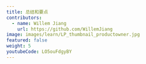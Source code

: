 ```yaml
---
title: 总结和要点
contributors:
  - name: Willem Jiang
    url: https://github.com/WillemJiang
image: images/learn/LP_thumbnail_productowner.jpg
featured: false
weight: 5
youtubeCode: LO5ouFdgyBY
---
```


<!--- This file autogenerated from https://github.com/InnerSourceCommons/InnerSourceLearningPath/blob/master/scripts/generate_new_site_learning_path_markdown.js -->